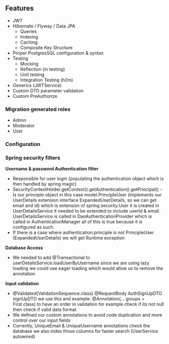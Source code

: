 ## Features

* JWT
* Hibernate / Flyway / Data JPA
  * Queries
  * Indexing
  * Caching
  * Composite Key Structure
* Proper PostgresSQL configuration & syntax
* Testing
  * Mocking
  * Reflection (in testing)
  * Unit testing
  * Integration Testing (h2m)
* Generics (JWTService)
* Custom DTO parameter validation
* Custom PreAuthorize
### Migration generated roles
* Admin
* Moderator
* User

### Configuration


### Spring security filters

__Username & password Authentication filter__
* Responsible for user login (populating the authentication object which is then handled by spring magic)
* SecurityContextHolder.getContext().getAuthentication().getPrincipal() - Is our principle object in this case model.PrincipleUser (implements our UserDetails extension interface ExpandedUserDetails, so we can get email and id) which is extension of spring.security.User it is created in UserDetailsService it needed to be extended to include userId & email. UserDetailsService is called in DaoAuthenticationProvider which is called in AuthenticationManager all of this is true because it is configured as such.
* If there is a case where authentication.principle is not PrincipleUser (ExpandedUserDetails) we will get Runtime exception

__Database Access__
* We needed to add @Transactional to userDetailsService.loadUserByUsername since we are using lazy loading we could use eager loading which would allow us to remove the annotation

__Input validation__
* @Validated(ValidationSequence.class) @RequestBody AuthSignUpDTO signUpDTO we use this and example: @Annotation(... groups = First.class) to have an order in validation for example check if its not null then check if valid data format
* We defined our custom annotations to avoid code duplication and more control over our input fields
* Currently, UniqueEmail & UniqueUsername annotations check the database we also index those columns for faster search (UserService autowired)